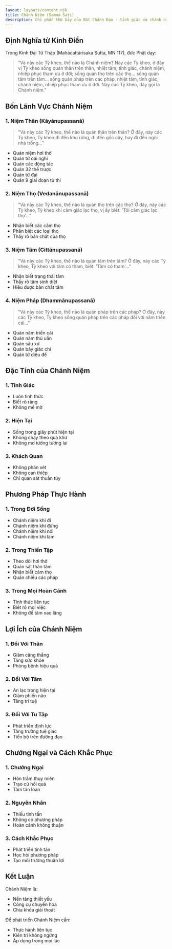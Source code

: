 ```yaml
---
layout: layouts/content.njk
title: Chánh Niệm (Sammā Sati)
description: Chi phần thứ bảy của Bát Chánh Đạo - tỉnh giác và chánh niệm trong tu tập
---
```


## Định Nghĩa từ Kinh Điển

Trong Kinh Đại Tứ Thập (Mahācattārīsaka Sutta, MN 117), đức Phật dạy:

> "Và này các Tỳ kheo, thế nào là Chánh niệm? Này các Tỳ kheo, ở đây vị Tỳ kheo sống quán thân trên thân, nhiệt tâm, tỉnh giác, chánh niệm, nhiếp phục tham ưu ở đời; sống quán thọ trên các thọ... sống quán tâm trên tâm... sống quán pháp trên các pháp, nhiệt tâm, tỉnh giác, chánh niệm, nhiếp phục tham ưu ở đời. Này các Tỳ kheo, đây gọi là Chánh niệm."

## Bốn Lãnh Vực Chánh Niệm

### 1. Niệm Thân (Kāyānupassanā)
> "Và này các Tỳ kheo, thế nào là quán thân trên thân? Ở đây, này các Tỳ kheo, Tỳ kheo đi đến khu rừng, đi đến gốc cây, hay đi đến ngôi nhà trống..."

- Quán niệm hơi thở
- Quán tứ oai nghi
- Quán các động tác
- Quán 32 thể trược
- Quán tứ đại
- Quán 9 giai đoạn tử thi

### 2. Niệm Thọ (Vedanānupassanā)
> "Và này các Tỳ kheo, thế nào là quán thọ trên các thọ? Ở đây, này các Tỳ kheo, Tỳ kheo khi cảm giác lạc thọ, vị ấy biết: 'Tôi cảm giác lạc thọ'..."

- Nhận biết các cảm thọ
- Phân biệt các loại thọ
- Thấy rõ bản chất của thọ

### 3. Niệm Tâm (Cittānupassanā)
> "Và này các Tỳ kheo, thế nào là quán tâm trên tâm? Ở đây, này các Tỳ kheo, Tỳ kheo với tâm có tham, biết: 'Tâm có tham'..."

- Nhận biết trạng thái tâm
- Thấy rõ tâm sinh diệt
- Hiểu được bản chất tâm

### 4. Niệm Pháp (Dhammānupassanā)
> "Và này các Tỳ kheo, thế nào là quán pháp trên các pháp? Ở đây, này các Tỳ kheo, Tỳ kheo sống quán pháp trên các pháp đối với năm triền cái..."

- Quán năm triền cái
- Quán năm thủ uẩn
- Quán sáu xứ
- Quán bảy giác chi
- Quán tứ diệu đế

## Đặc Tính của Chánh Niệm

### 1. Tỉnh Giác
- Luôn tỉnh thức
- Biết rõ ràng
- Không mê mờ

### 2. Hiện Tại
- Sống trong giây phút hiện tại
- Không chạy theo quá khứ
- Không mơ tưởng tương lai

### 3. Khách Quan
- Không phán xét
- Không can thiệp
- Chỉ quan sát thuần túy

## Phương Pháp Thực Hành

### 1. Trong Đời Sống
- Chánh niệm khi đi
- Chánh niệm khi đứng
- Chánh niệm khi nói
- Chánh niệm khi làm

### 2. Trong Thiền Tập
- Theo dõi hơi thở
- Quán sát thân tâm
- Nhận biết cảm thọ
- Quán chiếu các pháp

### 3. Trong Mọi Hoàn Cảnh
- Tỉnh thức liên tục
- Biết rõ mọi việc
- Không để tâm xao lãng

## Lợi Ích của Chánh Niệm

### 1. Đối Với Thân
- Giảm căng thẳng
- Tăng sức khỏe
- Phòng bệnh hiệu quả

### 2. Đối Với Tâm
- An lạc trong hiện tại
- Giảm phiền não
- Tăng trí tuệ

### 3. Đối Với Tu Tập
- Phát triển định lực
- Tăng trưởng tuệ giác
- Tiến bộ trên đường đạo

## Chướng Ngại và Cách Khắc Phục

### 1. Chướng Ngại
- Hôn trầm thụy miên
- Trạo cử hối quá
- Tâm tán loạn

### 2. Nguyên Nhân
- Thiếu tinh tấn
- Không có phương pháp
- Hoàn cảnh không thuận

### 3. Cách Khắc Phục
- Phát triển tinh tấn
- Học hỏi phương pháp
- Tạo môi trường thuận lợi

## Kết Luận

Chánh Niệm là:
- Nền tảng thiết yếu
- Công cụ chuyển hóa
- Chìa khóa giải thoát

Để phát triển Chánh Niệm cần:
- Thực hành liên tục
- Kiên trì không ngừng
- Áp dụng trong mọi lúc
